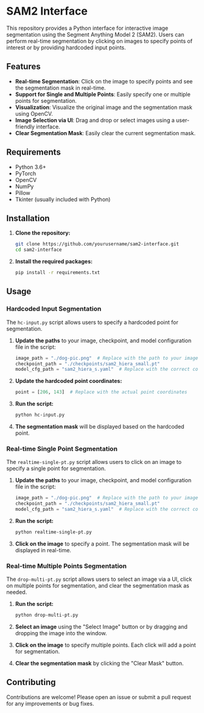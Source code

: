 # SAM2 Interface

This repository provides a Python interface for interactive image segmentation using the Segment Anything Model 2 (SAM2). Users can perform real-time segmentation by clicking on images to specify points of interest or by providing hardcoded input points.

## Features

- **Real-time Segmentation**: Click on the image to specify points and see the segmentation mask in real-time.
- **Support for Single and Multiple Points**: Easily specify one or multiple points for segmentation.
- **Visualization**: Visualize the original image and the segmentation mask using OpenCV.
- **Image Selection via UI**: Drag and drop or select images using a user-friendly interface.
- **Clear Segmentation Mask**: Easily clear the current segmentation mask.

## Requirements

- Python 3.6+
- PyTorch
- OpenCV
- NumPy
- Pillow
- Tkinter (usually included with Python)

## Installation

1. **Clone the repository:**

   ```sh
   git clone https://github.com/yourusername/sam2-interface.git
   cd sam2-interface
   ```

2. **Install the required packages:**

   ```sh
   pip install -r requirements.txt
   ```

## Usage

### Hardcoded Input Segmentation

The `hc-input.py` script allows users to specify a hardcoded point for segmentation.

1. **Update the paths** to your image, checkpoint, and model configuration file in the script:

   ```python
   image_path = "./dog-pic.png"  # Replace with the path to your image
   checkpoint_path = "./checkpoints/sam2_hiera_small.pt"
   model_cfg_path = "sam2_hiera_s.yaml"  # Replace with the correct config file path
   ```

2. **Update the hardcoded point coordinates:**

   ```python
   point = [206, 143]  # Replace with the actual point coordinates
   ```

3. **Run the script:**

   ```sh
   python hc-input.py
   ```

4. **The segmentation mask** will be displayed based on the hardcoded point.

### Real-time Single Point Segmentation

The `realtime-single-pt.py` script allows users to click on an image to specify a single point for segmentation.

1. **Update the paths** to your image, checkpoint, and model configuration file in the script:

   ```python
   image_path = "./dog-pic.png"  # Replace with the path to your image
   checkpoint_path = "./checkpoints/sam2_hiera_small.pt"
   model_cfg_path = "sam2_hiera_s.yaml"  # Replace with the correct config file path
   ```

2. **Run the script:**

   ```sh
   python realtime-single-pt.py
   ```

3. **Click on the image** to specify a point. The segmentation mask will be displayed in real-time.

### Real-time Multiple Points Segmentation

The `drop-multi-pt.py` script allows users to select an image via a UI, click on multiple points for segmentation, and clear the segmentation mask as needed.

1. **Run the script:**

   ```sh
   python drop-multi-pt.py
   ```

2. **Select an image** using the "Select Image" button or by dragging and dropping the image into the window.

3. **Click on the image** to specify multiple points. Each click will add a point for segmentation.

4. **Clear the segmentation mask** by clicking the "Clear Mask" button.

## Contributing

Contributions are welcome! Please open an issue or submit a pull request for any improvements or bug fixes.

